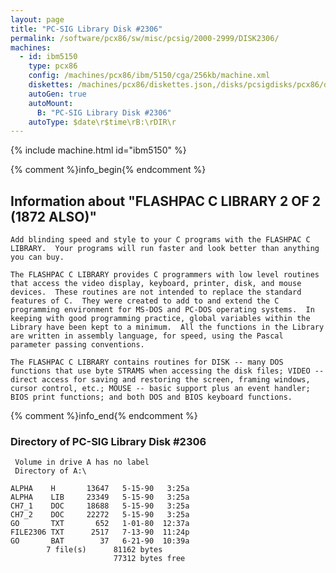 ```yaml
---
layout: page
title: "PC-SIG Library Disk #2306"
permalink: /software/pcx86/sw/misc/pcsig/2000-2999/DISK2306/
machines:
  - id: ibm5150
    type: pcx86
    config: /machines/pcx86/ibm/5150/cga/256kb/machine.xml
    diskettes: /machines/pcx86/diskettes.json,/disks/pcsigdisks/pcx86/diskettes.json
    autoGen: true
    autoMount:
      B: "PC-SIG Library Disk #2306"
    autoType: $date\r$time\rB:\rDIR\r
---
```


{% include machine.html id="ibm5150" %}

{% comment %}info_begin{% endcomment %}

## Information about "FLASHPAC C LIBRARY 2 OF 2 (1872 ALSO)"

    Add blinding speed and style to your C programs with the FLASHPAC C
    LIBRARY.  Your programs will run faster and look better than anything
    you can buy.
    
    The FLASHPAC C LIBRARY provides C programmers with low level routines
    that access the video display, keyboard, printer, disk, and mouse
    devices.  These routines are not intended to replace the standard
    features of C.  They were created to add to and extend the C
    programming environment for MS-DOS and PC-DOS operating systems.  In
    keeping with good programming practice, global variables within the
    Library have been kept to a minimum.  All the functions in the Library
    are written in assembly language, for speed, using the Pascal
    parameter passing conventions.
    
    The FLASHPAC C LIBRARY contains routines for DISK -- many DOS
    functions that use byte STRAMS when accessing the disk files; VIDEO --
    direct access for saving and restoring the screen, framing windows,
    cursor control, etc.; MOUSE -- basic support plus an event handler;
    BIOS print functions; and both DOS and BIOS keyboard functions.
{% comment %}info_end{% endcomment %}


### Directory of PC-SIG Library Disk #2306

     Volume in drive A has no label
     Directory of A:\

    ALPHA    H       13647   5-15-90   3:25a
    ALPHA    LIB     23349   5-15-90   3:25a
    CH7_1    DOC     18688   5-15-90   3:25a
    CH7_2    DOC     22272   5-15-90   3:25a
    GO       TXT       652   1-01-80  12:37a
    FILE2306 TXT      2517   7-13-90  11:24p
    GO       BAT        37   6-21-90  10:39a
            7 file(s)      81162 bytes
                           77312 bytes free
